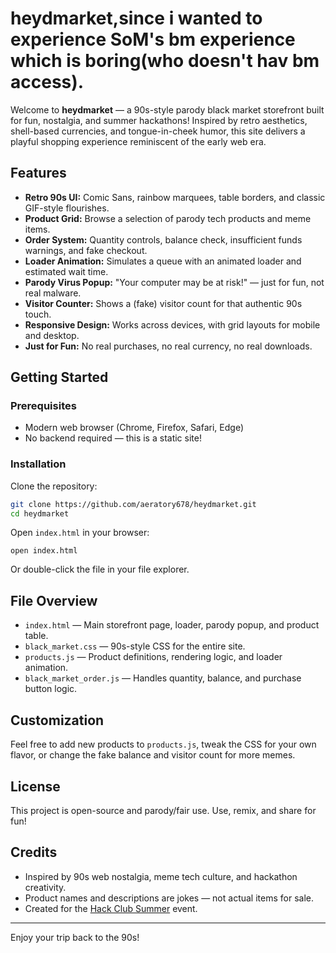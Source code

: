 # heydmarket,since i wanted to experience SoM's bm experience which is boring(who doesn't hav bm access).

Welcome to **heydmarket** — a 90s-style parody black market storefront built for fun, nostalgia, and summer hackathons! Inspired by retro aesthetics, shell-based currencies, and tongue-in-cheek humor, this site delivers a playful shopping experience reminiscent of the early web era.

## Features

- **Retro 90s UI:** Comic Sans, rainbow marquees, table borders, and classic GIF-style flourishes.
- **Product Grid:** Browse a selection of parody tech products and meme items.
- **Order System:** Quantity controls, balance check, insufficient funds warnings, and fake checkout.
- **Loader Animation:** Simulates a queue with an animated loader and estimated wait time.
- **Parody Virus Popup:** "Your computer may be at risk!" — just for fun, not real malware.
- **Visitor Counter:** Shows a (fake) visitor count for that authentic 90s touch.
- **Responsive Design:** Works across devices, with grid layouts for mobile and desktop.
- **Just for Fun:** No real purchases, no real currency, no real downloads.

## Getting Started

### Prerequisites

- Modern web browser (Chrome, Firefox, Safari, Edge)
- No backend required — this is a static site!

### Installation

Clone the repository:

```bash
git clone https://github.com/aeratory678/heydmarket.git
cd heydmarket
```

Open `index.html` in your browser:

```
open index.html
```
Or double-click the file in your file explorer.

## File Overview

- `index.html` — Main storefront page, loader, parody popup, and product table.
- `black_market.css` — 90s-style CSS for the entire site.
- `products.js` — Product definitions, rendering logic, and loader animation.
- `black_market_order.js` — Handles quantity, balance, and purchase button logic.

## Customization

Feel free to add new products to `products.js`, tweak the CSS for your own flavor, or change the fake balance and visitor count for more memes.

## License

This project is open-source and parody/fair use. Use, remix, and share for fun!

## Credits

- Inspired by 90s web nostalgia, meme tech culture, and hackathon creativity.
- Product names and descriptions are jokes — not actual items for sale.
- Created for the [Hack Club Summer](https://summer.hackclub.com/) event.

---

Enjoy your trip back to the 90s!

